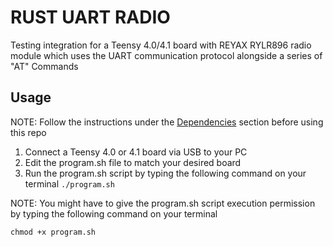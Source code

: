 # RUST UART RADIO
Testing integration for a Teensy 4.0/4.1 board with REYAX RYLR896 radio module which uses the UART communication protocol alongside a series of "AT" Commands

## Usage
NOTE: Follow the instructions under the [Dependencies](https://github.com/mciantyre/teensy4-rs) section before using this repo

1. Connect a Teensy 4.0 or 4.1 board via USB to your PC
2. Edit the program.sh file to match your desired board
3. Run the program.sh script by typing the following command on your terminal `./program.sh`

NOTE: You might have to give the program.sh script execution permission by typing the following command on your terminal 

```
chmod +x program.sh
```
